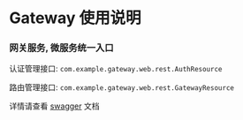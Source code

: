 # Gateway 使用说明

### 网关服务, 微服务统一入口

认证管理接口: `com.example.gateway.web.rest.AuthResource`

路由管理接口: `com.example.gateway.web.rest.GatewayResource`

详情请查看 [swagger](http://localhost:8080) 文档